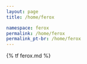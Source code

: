 ```yaml
---
layout: page
title: /home/ferox

namespace: ferox
permalink: /home/ferox
permalink_pt-br: /home/ferox
---
```


{% tf ferox.md %}